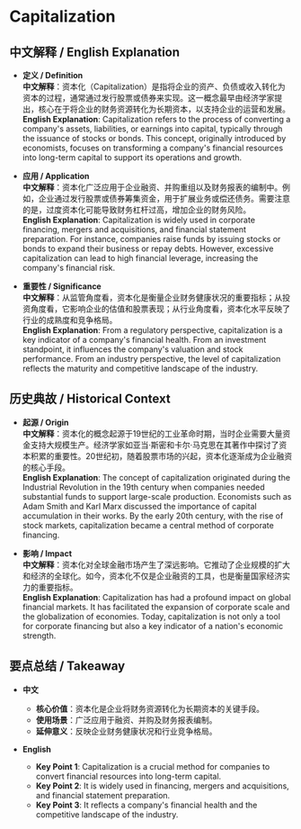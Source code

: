 # Capitalization

## 中文解释 / English Explanation

* **定义 / Definition**  
  **中文解释**：资本化（Capitalization）是指将企业的资产、负债或收入转化为资本的过程，通常通过发行股票或债券来实现。这一概念最早由经济学家提出，核心在于将企业的财务资源转化为长期资本，以支持企业的运营和发展。  
  **English Explanation**: Capitalization refers to the process of converting a company's assets, liabilities, or earnings into capital, typically through the issuance of stocks or bonds. This concept, originally introduced by economists, focuses on transforming a company's financial resources into long-term capital to support its operations and growth.

* **应用 / Application**  
  **中文解释**：资本化广泛应用于企业融资、并购重组以及财务报表的编制中。例如，企业通过发行股票或债券筹集资金，用于扩展业务或偿还债务。需要注意的是，过度资本化可能导致财务杠杆过高，增加企业的财务风险。  
  **English Explanation**: Capitalization is widely used in corporate financing, mergers and acquisitions, and financial statement preparation. For instance, companies raise funds by issuing stocks or bonds to expand their business or repay debts. However, excessive capitalization can lead to high financial leverage, increasing the company's financial risk.

* **重要性 / Significance**  
  **中文解释**：从监管角度看，资本化是衡量企业财务健康状况的重要指标；从投资角度看，它影响企业的估值和股票表现；从行业角度看，资本化水平反映了行业的成熟度和竞争格局。  
  **English Explanation**: From a regulatory perspective, capitalization is a key indicator of a company's financial health. From an investment standpoint, it influences the company's valuation and stock performance. From an industry perspective, the level of capitalization reflects the maturity and competitive landscape of the industry.

## 历史典故 / Historical Context

* **起源 / Origin**  
  **中文解释**：资本化的概念起源于19世纪的工业革命时期，当时企业需要大量资金支持大规模生产。经济学家如亚当·斯密和卡尔·马克思在其著作中探讨了资本积累的重要性。20世纪初，随着股票市场的兴起，资本化逐渐成为企业融资的核心手段。  
  **English Explanation**: The concept of capitalization originated during the Industrial Revolution in the 19th century when companies needed substantial funds to support large-scale production. Economists such as Adam Smith and Karl Marx discussed the importance of capital accumulation in their works. By the early 20th century, with the rise of stock markets, capitalization became a central method of corporate financing.

* **影响 / Impact**  
  **中文解释**：资本化对全球金融市场产生了深远影响。它推动了企业规模的扩大和经济的全球化。如今，资本化不仅是企业融资的工具，也是衡量国家经济实力的重要指标。  
  **English Explanation**: Capitalization has had a profound impact on global financial markets. It has facilitated the expansion of corporate scale and the globalization of economies. Today, capitalization is not only a tool for corporate financing but also a key indicator of a nation's economic strength.

## 要点总结 / Takeaway

* **中文**  
  - **核心价值**：资本化是企业将财务资源转化为长期资本的关键手段。  
  - **使用场景**：广泛应用于融资、并购及财务报表编制。  
  - **延伸意义**：反映企业财务健康状况和行业竞争格局。  

* **English**  
  - **Key Point 1**: Capitalization is a crucial method for companies to convert financial resources into long-term capital.  
  - **Key Point 2**: It is widely used in financing, mergers and acquisitions, and financial statement preparation.  
  - **Key Point 3**: It reflects a company's financial health and the competitive landscape of the industry.